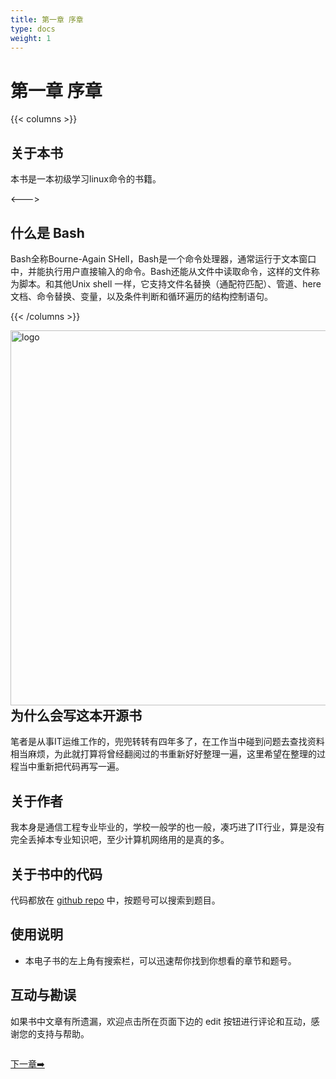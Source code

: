 ```yaml
---
title: 第一章 序章
type: docs
weight: 1
---
```


#  第一章 序章

{{< columns >}}
## 关于本书

本书是一本初级学习linux命令的书籍。

<--->

## 什么是 Bash

Bash全称Bourne-Again SHell，Bash是一个命令处理器，通常运行于文本窗口中，并能执行用户直接输入的命令。Bash还能从文件中读取命令，这样的文件称为脚本。和其他Unix shell 一样，它支持文件名替换（通配符匹配）、管道、here文档、命令替换、变量，以及条件判断和循环遍历的结构控制语句。

{{< /columns >}}

<img src="https://books.linuxwt.com/linuxwtbash/logo.png" alt="logo" height="600" align="right" style="padding-left: 30px;"/>

## 为什么会写这本开源书

笔者是从事IT运维工作的，兜兜转转有四年多了，在工作当中碰到问题去查找资料相当麻烦，为此就打算将曾经翻阅过的书重新好好整理一遍，这里希望在整理的过程当中重新把代码再写一遍。



## 关于作者

我本身是通信工程专业毕业的，学校一般学的也一般，凑巧进了IT行业，算是没有完全丢掉本专业知识吧，至少计算机网络用的是真的多。
## 关于书中的代码

代码都放在 [github repo](https://github.com/linuxwt/LinuxwtBash/tree/master/linuxwtbash) 中，按题号可以搜索到题目。


## 使用说明

- 本电子书的左上角有搜索栏，可以迅速帮你找到你想看的章节和题号。

## 互动与勘误

如果书中文章有所遗漏，欢迎点击所在页面下边的 edit 按钮进行评论和互动，感谢您的支持与帮助。

<div style="display: flex;justify-content: space-between;align-items: center;">
<p><a href="https://books.linuxwt.com/linuxwtbash/ChapterTwo/">下一章➡️</a></p>
</div>